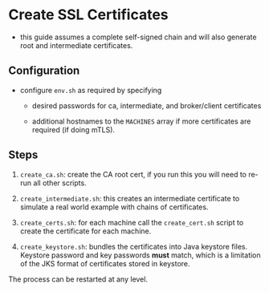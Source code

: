 
# Create SSL Certificates

- this guide assumes a complete self-signed chain and will also generate root and intermediate certificates.

## Configuration

- configure `env.sh` as required by specifying

  - desired passwords for ca, intermediate, and broker/client certificates

  - additional hostnames to the `MACHINES` array if more certificates are required (if doing mTLS).

## Steps

1. `create_ca.sh`: create the CA root cert, if you run this you will need to re-run all other scripts.

2. `create_intermediate.sh`: this creates an intermediate certificate to simulate a real world example with chains of certificates.

3. `create_certs.sh`: for each machine call the `create_cert.sh` script to create the certificate for each machine.

4. `create_keystore.sh`: bundles the certificates into Java keystore files.  Keystore password and key passwords **must** match, which is a limitation of the JKS format of certificates stored in keystore.

The process can be restarted at any level.
